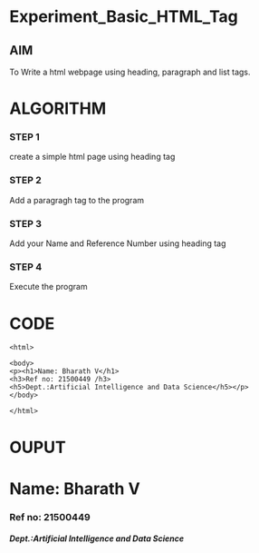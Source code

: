 # Experiment_Basic_HTML_Tag

## AIM
To Write a html webpage using heading, paragraph and list tags.

# ALGORITHM
### STEP 1
create a simple html page using heading tag
### STEP 2
Add a paragragh tag to the program
### STEP 3
Add your Name and Reference Number using heading tag
### STEP 4
Execute the program

# CODE
~~~<!DOCTYPE html>
<html>

<body>
<p><h1>Name: Bharath V</h1>
<h3>Ref no: 21500449 /h3>
<h5>Dept.:Artificial Intelligence and Data Science</h5></p>
</body>

</html>
~~~
# OUPUT
<html>
<body>
<p><h1>Name: Bharath V</h1>
<h3>Ref no: 21500449</h3>
<h5>Dept.:Artificial Intelligence and Data Science</h5></p>
</body>
</html>
